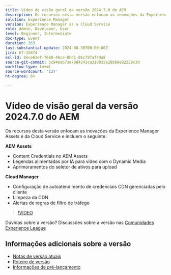 ```yaml
---
title: Vídeo de visão geral da versão 2024.7.0 do AEM
description: Os recursos nesta versão enfocam as inovações da Experience Manager Assets e da Cloud Service e incluem o seguinte:AEM Assets:Content Credentials no AEM Assets​legendas alimentadas por IA para vídeo com Dynamic Media​Aprimoramentos do seletor de ativos para carregamento​Cloud Manager:Autoatendimento de configuração de CDN gerenciada pelo clienteCredenciaisCDN Limpeza de tráfegoAlertas​ ​ ​Regras de filtro de tráfego
solution: Experience Manager
version: Experience Manager as a Cloud Service
role: Admin, Developer, User
level: Beginner, Intermediate
doc-type: Event
duration: 363
last-substantial-update: 2024-08-30T00:00:00Z
jira: KT-15874
exl-id: 8ece61ef-7680-4bca-8bd1-86c797af44a8
source-git-commit: 5c946ab73e78d4243ca310032a10bb8e82228c3d
workflow-type: tm+mt
source-wordcount: '137'
ht-degree: 6%

---
```


# Vídeo de visão geral da versão 2024.7.0 do AEM

Os recursos desta versão enfocam as inovações da Experience Manager Assets e da Cloud Service e incluem o seguinte:

**AEM Assets**

* Content Credentials no AEM Assets&#x200B;
* Legendas alimentadas por IA para vídeo com o Dynamic Media&#x200B;
* Aprimoramentos do seletor de ativos para upload&#x200B;

**Cloud Manager**

* Configuração de autoatendimento de credenciais CDN gerenciadas pelo cliente&#x200B;
* Limpeza da CDN&#x200B;
* Alertas de regras de filtro de tráfego&#x200B;

>[!VIDEO](https://video.tv.adobe.com/v/3431707/?learn=on)


Dúvidas sobre a versão?  Discussões sobre a versão nas [Comunidades Experience League](https://adobe.ly/3X9WQfF)

## Informações adicionais sobre a versão

* [Notas de versão atuais](https://experienceleague.adobe.com/docs/experience-manager-cloud-service/content/release-notes/home.html?lang=pt-BR)
* [Roteiro de versão](https://experienceleague.adobe.com/docs/experience-manager-release-information/aem-release-updates/update-releases-roadmap.html?lang=pt-BR)
* [Informações de pré-lançamento](https://experienceleague.adobe.com/docs/experience-manager-cloud-service/content/release-notes/prerelease.html?lang=pt-BR)

